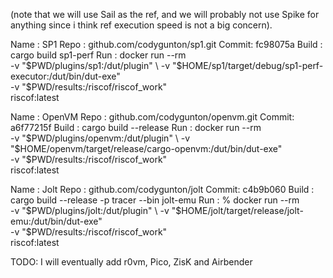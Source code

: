 (note that we will use Sail as the ref, and we will probably not use Spike for anything since i think ref execution speed is not a big concern).

Name  : SP1
Repo  : github.com/codygunton/sp1.git
Commit: fc98075a
Build : cargo build sp1-perf
Run   : 
docker run --rm \
    -v "$PWD/plugins/sp1:/dut/plugin" \
    -v "$HOME/sp1/target/debug/sp1-perf-executor:/dut/bin/dut-exe" \
    -v "$PWD/results:/riscof/riscof_work" \
    riscof:latest

Name  : OpenVM
Repo  : github.com/codygunton/openvm.git
Commit: a6f77215f
Build : cargo build --release
Run   : 
docker run --rm \
    -v "$PWD/plugins/openvm:/dut/plugin" \
    -v "$HOME/openvm/target/release/cargo-openvm:/dut/bin/dut-exe" \
    -v "$PWD/results:/riscof/riscof_work" \
    riscof:latest

Name  : Jolt
Repo  : github.com/codygunton/jolt
Commit: c4b9b060
Build : cargo build --release -p tracer --bin jolt-emu
Run   :
% docker run --rm \
  -v "$PWD/plugins/jolt:/dut/plugin" \
  -v "$HOME/jolt/target/release/jolt-emu:/dut/bin/dut-exe" \
  -v "$PWD/results:/riscof/riscof_work" \
  riscof:latest


TODO: I will eventually add r0vm, Pico, ZisK and Airbender

